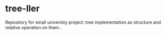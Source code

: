# tree-ller
Repository for small univeristy project: tree implementation as structure and relative operation on them..
